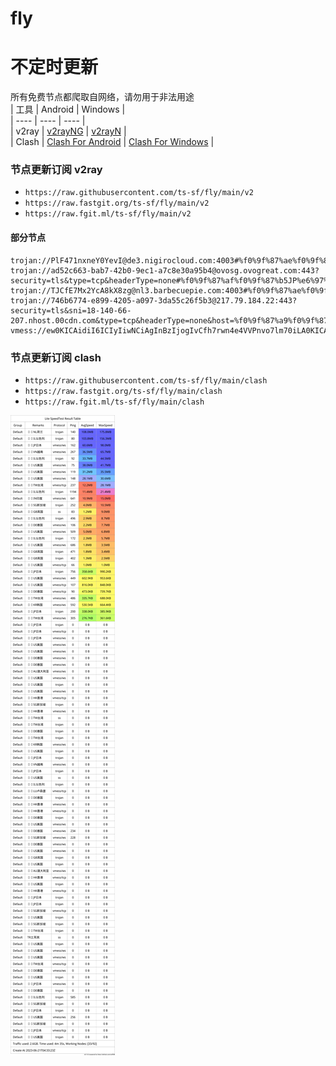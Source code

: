 # fly
# 不定时更新
所有免费节点都爬取自网络，请勿用于非法用途  
|  工具  | Android  | Windows  |  
|  ----  | ----   | ----  |  
| v2ray  | [v2rayNG](https://github.com/2dust/v2rayNG/releases) | [v2rayN](https://github.com/2dust/v2rayN/releases) |  
| Clash  | [Clash For Android](https://github.com/Kr328/ClashForAndroid/releases) | [Clash For Windows](https://github.com/Fndroid/clash_for_windows_pkg/releases) | 
  
### 节点更新订阅  v2ray
- `https://raw.githubusercontent.com/ts-sf/fly/main/v2`  
- `https://raw.fastgit.org/ts-sf/fly/main/v2`  
- `https://raw.fgit.ml/ts-sf/fly/main/v2`  
#### 部分节点  
``` 
trojan://PlF471nxneY0YevI@de3.nigirocloud.com:4003#%f0%9f%87%ae%f0%9f%87%b1IL%e4%bb%a5%e8%89%b2%e5%88%97%2011.4MB/s
trojan://ad52c663-bab7-42b0-9ec1-a7c8e30a95b4@ovosg.ovogreat.com:443?security=tls&type=tcp&headerType=none#%f0%9f%87%af%f0%9f%87%b5JP%e6%97%a5%e6%9c%ac
trojan://TJCfE7Mx2YcA8kX8zg@nl3.barbecuepie.com:4003#%f0%9f%87%ae%f0%9f%87%b1IL%e4%bb%a5%e8%89%b2%e5%88%97%20103.8MB/s
trojan://746b6774-e899-4205-a097-3da55c26f5b3@217.79.184.22:443?security=tls&sni=18-140-66-207.nhost.00cdn.com&type=tcp&headerType=none&host=%f0%9f%87%a9%f0%9f%87%aaDE%e5%be%b7%e5%9b%bd(youtube%e9%98%bf%e4%bc%9f%e7%a7%91%e6%8a%802)#%f0%9f%87%a9%f0%9f%87%aaDE%e5%be%b7%e5%9b%bd
vmess://ew0KICAidiI6ICIyIiwNCiAgInBzIjogIvCfh7rwn4e4VVPnvo7lm70iLA0KICAiYWRkIjogInpmYy53aW5kb3dzdXBkYXRlMS5jb20iLA0KICAicG9ydCI6ICI0NDMiLA0KICAiaWQiOiAiYjI1Y2JjM2EtZDdlOC00ZmU0LWI3YTAtZDNkMTg5ODViY2Y0IiwNCiAgImFpZCI6ICIwIiwNCiAgInNjeSI6ICJhdXRvIiwNCiAgIm5ldCI6ICJ3cyIsDQogICJ0eXBlIjogIm5vbmUiLA0KICAiaG9zdCI6ICJ1c2ZoMy5wcWpjLmJ1enoiLA0KICAicGF0aCI6ICIvcHEvdXNmaDM/ZWQ9MjA0OCIsDQogICJ0bHMiOiAidGxzIiwNCiAgInNuaSI6ICIiDQp9
```
### 节点更新订阅  clash
- `https://raw.githubusercontent.com/ts-sf/fly/main/clash`  
- `https://raw.fastgit.org/ts-sf/fly/main/clash`  
- `https://raw.fgit.ml/ts-sf/fly/main/clash`  

![image](traffic.png)
